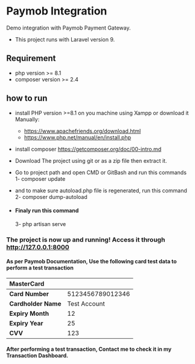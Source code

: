 # Paymob Integration
Demo integration with Paymob Payment Gateway.

- This project runs with Laravel version 9.

## Requirement
- php version >= 8.1
- composer version >= 2.4

## how to run
- install PHP version >=8.1 on you machine using Xampp or download it Manually:
    - https://www.apachefriends.org/download.html
    - https://www.php.net/manual/en/install.php

- install composer https://getcomposer.org/doc/00-intro.md

- Download The project using git or as a zip file then extract it.

- Go to project path and open CMD or GitBash and run this commands <br/>        1- composer update

- and to make sure autoload.php file is regenerated, run this command <br/>     2- composer dump-autoload 
- #### Finaly run this command 
    3- php artisan serve

### The project is now up and running! Access it through http://127.0.0.1:8000

#### As per Paymob Documentation, Use the following card test data to perform a test transaction
<table><thead><tr><th style="text-align:left" colspan="2">MasterCard</th></tr></thead><tbody><tr><td style="text-align:left"><strong>Card Number</strong> </td><td style="text-align:left">5123456789012346</td></tr><tr><td style="text-align:left"><strong>Cardholder Name</strong> </td><td style="text-align:left">Test Account</td></tr><tr><td style="text-align:left"><strong>Expiry Month</strong> </td><td style="text-align:left">12</td></tr><tr><td style="text-align:left"><strong>Expiry Year</strong> </td><td style="text-align:left">25</td></tr><tr><td style="text-align:left"><strong>CVV</strong> </td><td style="text-align:left">123</td></tr></tbody></table>

#### After performing a test transaction, Contact me to check it in my Transaction Dashboard.
